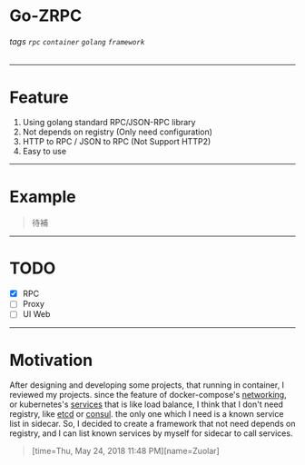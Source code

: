 # Go-ZRPC

###### tags `rpc` `container` `golang` `framework`

---

# Feature

1. Using golang standard RPC/JSON-RPC library
2. Not depends on registry (Only need configuration)
3. HTTP to RPC / JSON to RPC (Not Support HTTP2)
4. Easy to use

---

# Example
> 待補

---

# TODO
- [x] RPC
- [ ] Proxy
- [ ] UI Web

---

# Motivation
After designing and developing some projects, that running in container, I reviewed my projects. since the feature of docker-compose's [networking](https://docs.docker.com/compose/networking/), or kubernetes's [services](https://kubernetes.io/docs/concepts/services-networking/service/) that is like load balance, I think that I don't need registry, like [etcd](https://coreos.com/etcd/) or [consul](https://consul.io). the only one which I need is a known service list in sidecar. So, I decided to create a framework that not need depends on registry, and I can list known  services by myself for sidecar to call services.
> [time=Thu, May 24, 2018 11:48 PM][name=Zuolar]
